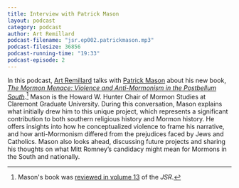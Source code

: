```yaml
---
title: Interview with Patrick Mason
layout: podcast
category: podcast
author: Art Remillard
podcast-filename: "jsr.ep002.patrickmason.mp3"
podcast-filesize: 36856
podcast-running-time: "19:33"
podcast-episode: 2
---
```

In this podcast, [Art Remillard][] talks with [Patrick Mason][] about
his new book, [*The Mormon Menace: Violence and Anti-Mormonism in the
Postbellum South*][].[^1] Mason is the Howard W. Hunter Chair of Mormon Studies at
Claremont Graduate University. During this conversation, Mason explains
what initially drew him to this unique project, which represents a
significant contribution to both southern religious history and Mormon
history. He offers insights into how he conceptualized violence to frame
his narrative, and how anti-Mormonism differed from the prejudices faced
by Jews and Catholics. Mason also looks ahead, discussing future
projects and sharing his thoughts on what Mitt Romney’s candidacy might
mean for Mormons in the South and nationally.

[^1]: Mason's book was [reviewed in volume 13] of the *JSR*.

  [Art Remillard]: http://www.francis.edu/Remillard.htm
  [Patrick Mason]: http://www.claremontmormonstudies.org/hunter-chair/
  [*The Mormon Menace: Violence and Anti-Mormonism in the Postbellum South*]: http://www.oup.com/us/catalog/general/subject/ReligionTheology/American/?view=usa&ci=9780199740024
  [reviewed in volume 13]: {{site.url}}/issues/vol13/lindell.html
